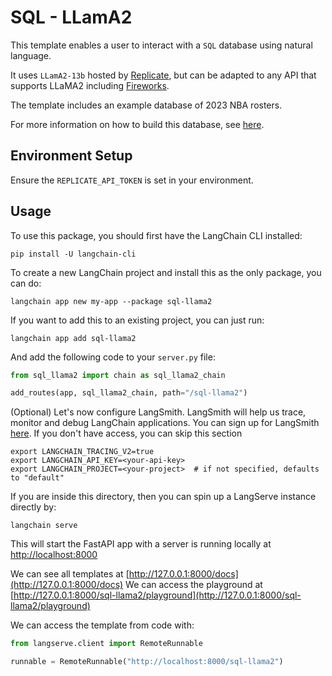 # SQL - LLamA2

This template enables a user to interact with a `SQL` database using natural language. 

It uses `LLamA2-13b` hosted by [Replicate](https://python.langchain.com/docs/integrations/llms/replicate), but can be adapted to any API that supports LLaMA2 including [Fireworks](https://python.langchain.com/docs/integrations/chat/fireworks). 

The template includes an example database of 2023 NBA rosters. 

For more information on how to build this database, see [here](https://github.com/facebookresearch/llama-recipes/blob/main/demo_apps/StructuredLlama.ipynb).

## Environment Setup

Ensure the `REPLICATE_API_TOKEN` is set in your environment.

## Usage

To use this package, you should first have the LangChain CLI installed:

```shell
pip install -U langchain-cli
```

To create a new LangChain project and install this as the only package, you can do:

```shell
langchain app new my-app --package sql-llama2
```

If you want to add this to an existing project, you can just run:

```shell
langchain app add sql-llama2
```

And add the following code to your `server.py` file:
```python
from sql_llama2 import chain as sql_llama2_chain

add_routes(app, sql_llama2_chain, path="/sql-llama2")
```

(Optional) Let's now configure LangSmith. 
LangSmith will help us trace, monitor and debug LangChain applications. 
You can sign up for LangSmith [here](https://smith.langchain.com/). 
If you don't have access, you can skip this section


```shell
export LANGCHAIN_TRACING_V2=true
export LANGCHAIN_API_KEY=<your-api-key>
export LANGCHAIN_PROJECT=<your-project>  # if not specified, defaults to "default"
```

If you are inside this directory, then you can spin up a LangServe instance directly by:

```shell
langchain serve
```

This will start the FastAPI app with a server is running locally at 
[http://localhost:8000](http://localhost:8000)

We can see all templates at [http://127.0.0.1:8000/docs](http://127.0.0.1:8000/docs)
We can access the playground at [http://127.0.0.1:8000/sql-llama2/playground](http://127.0.0.1:8000/sql-llama2/playground)  

We can access the template from code with:

```python
from langserve.client import RemoteRunnable

runnable = RemoteRunnable("http://localhost:8000/sql-llama2")
```
